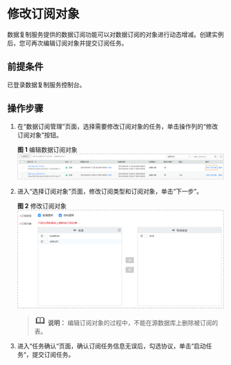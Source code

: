 # 修改订阅对象<a name="drs_15_0003"></a>

数据复制服务提供的数据订阅功能可以对数据订阅的对象进行动态增减。创建实例后，您可再次编辑订阅对象并提交订阅任务。

## 前提条件<a name="section16256919193311"></a>

已登录数据复制服务控制台。

## 操作步骤<a name="section87385521312"></a>

1.  在“数据订阅管理”页面，选择需要修改订阅对象的任务，单击操作列的“修改订阅对象”按钮。

    **图 1**  编辑数据订阅对象<a name="fig20676401087"></a>  
    ![](figures/编辑数据订阅对象.png "编辑数据订阅对象")

2.  进入“选择订阅对象”页面，修改订阅类型和订阅对象，单击“下一步”。

    **图 2**  修改订阅对象<a name="fig177141591110"></a>  
    ![](figures/修改订阅对象.png "修改订阅对象")

    >![](public_sys-resources/icon-note.gif) **说明：** 
    >编辑订阅对象的过程中，不能在源数据库上删除被订阅的表。

3.  进入“任务确认“页面，确认订阅任务信息无误后，勾选协议，单击“启动任务“，提交订阅任务。

